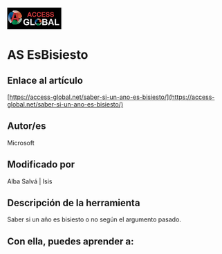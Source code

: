 ﻿![Access-global](/blob/main/Images/Logo1.png)
# AS EsBisiesto
## Enlace al artículo
[https://access-global.net/saber-si-un-ano-es-bisiesto/](https://access-global.net/saber-si-un-ano-es-bisiesto/)
## Autor/es
Microsoft
## Modificado por
Alba Salvá | Isis
## Descripción de la herramienta
Saber si un año es bisiesto o no según el argumento pasado.
## Con ella, puedes aprender a:



